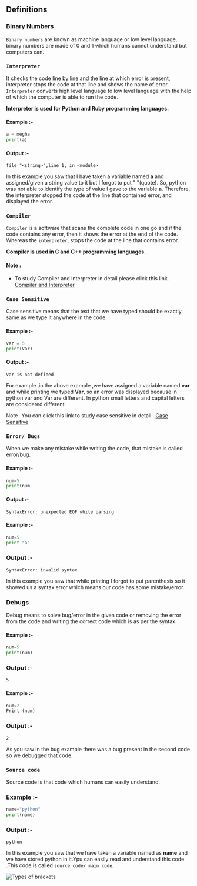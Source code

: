 ﻿## Definitions

### Binary Numbers

`Binary numbers` are known as machine language or low level language, binary numbers are made of 0 and 1 which humans cannot understand but computers can.


### `Interpreter` 

It checks the code line by line and the line at which error is present, interpreter  stops the code at that line and shows the name of error.
`Interpreter`  converts high level language to low level language with the help of which the computer is able to run the code.

**Interpreter is used for Python and Ruby programming languages.**

#### Example :-

```python
a = megha
print(a)
 ```
#### Output :-
`file "<string>",line 1, in <module>`

In  this example you saw that I have taken a variable named **a** and assigned/given  a string value to it but I forgot to put " "(quote). So, python was not able to identify the type of value I gave to the variable **a**. Therefore, the interpreter stopped the code at the line that contained error, and displayed the error.

### `Compiler`

`Compiler` is a software that scans the complete code in one go and if the code contains any error, then it shows the error at the end of the code.
Whereas the `interpreter`, stops the code at the line that contains error.

**Compiler is used in C and C++ programming languages.**
 
#### Note :
- To study Compiler and Interpreter in detail please click this link.  [Compiler and Interpreter](https://www.youtube.com/watch?v=e4ax90XmUBc&t=156s) 

### `Case Sensitive `

Case sensitive means that the text that we have typed should be exactly same as we type it anywhere in the code.

#### Example :- 

```python
var = 5
print(Var)
 ```
#### Output :-

`Var is not defined`

For example ,in the above example ,we have assigned a  variable named **var** and while printing we typed **Var**, so an error was displayed because in python var and Var are different. In python small letters and capital letters are considered different.

Note- You can click this link to study  case sensitive in detail . [Case Sensitive](https://youtu.be/mNxDbLBBzno) 


### `Error/ Bugs`

When we make any mistake while writing the code, that mistake is called error/bug.

#### Example :-

```python
num=5
print(num
 ```
#### Output :-

`SyntaxError: unexpected EOF while parsing`
#### Example :-
```python
num=5
print "a"
 ```
### Output :-

`SyntaxError: invalid syntax`


In this example you saw that while printing I forgot to put parenthesis so it showed us a syntax error which means our code has some mistake/error.

### Debugs

Debug means to solve bug/error in the given code or removing the error from the code and writing the correct code which is as per the syntax.

#### Example :-

```python
num=5
print(num)
 ```
### Output :-

`5`

#### Example :-
```python
num=2
Print (num)
 ```
### Output :-

`2`

As you saw in the bug example   there was a bug present in the second code so we debugged that code.

### `Source code`

Source code is that code which humans can easily understand.

### Example :-
```python
name="python"
print(name)
 ```
### Output :-

`python`

In this example you saw that we have taken a variable named as **name** and we have stored python in it.Ypu can easily read and understand this code .This code is called `source code/ main code`.


![Types of brackets](https://www.grammar-monster.com/glossary/pics/types_of_brackets.png)
